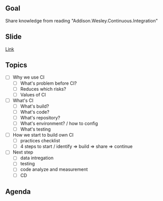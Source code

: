 ## Goal
Share knowledge from reading "Addison.Wesley.Continuous.Integration"

## Slide

[Link](https://docs.google.com/presentation/d/1WFv9XRIxruBK8UHdAVQ8hrz9pMWSn9D8-EEpgYPQZAE/edit?usp=sharing)

## Topics

- [ ] Why we use CI
    - [ ] What's problem before CI?
    - [ ] Reduces which risks?
    - [ ] Values of CI
- [ ] What's CI
    - [ ] What's build? 
    - [ ] What's code?
    - [ ] What's repository?
    - [ ] What's environment? / how to config
    - [ ] What's testing
- [ ] How we start to build own CI
    - [ ] practices checklist
    - [ ] 4 steps to start / identify => build => share => continue
- [ ] Next step
    - [ ] data intregation
    - [ ] testing
    - [ ] code analyze and measurement
    - [ ] CD

## Agenda